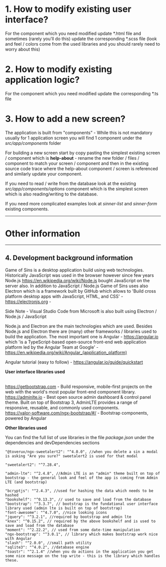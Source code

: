 # 1. How to modify existing user interface?

For the component which you need modified update *.html file and sometimes (rarely you'll do this) update the corresponding *.scss file (look and feel / colors
come from the used libraries and you should rarely need to worry about this)

# 2. How to modify existing application logic?

For the component which you need modified update the corresponding *.ts file

# 3. How to add a new screen?

The application is built from "components" - While this is not mandatory usually for 1 application screen you will find 1 component under the <em>src/app/components</em> folder

For building a new screen start by copy pasting the simplest existing screen / component which is <strong>help-about</strong> - rename the new folder / files / component to match your screen / component and then in the existing source code trace where the help-about component / screen is referenced and similarly update your component.

If you need to read / write from the database look at the existing <em>src/app/components/options</em> component which is the simplest screen which is also reading/writing to the database.

If you need more complicated examples look at <em>sinner-list</em> and <em>sinner-form</em> existing components.

<hr>

# Other information

<hr>

## 4. Development background information

Game of Sins is a desktop application build using web technologies. Historically JavaScript was used in the browser however since few years Node.js https://en.wikipedia.org/wiki/Node.js bought JavaScript on the server also. In addition to JavaScript / Node.js Game of Sins uses also Electron which is a framework built by GitHub which allows to 'Build cross platform desktop apps with JavaScript, HTML, and CSS' - https://electronjs.org - 

Side Note - Visual Studio Code from Microsoft is also built using Electron / Node.js / JavaScript

Node.js and Electron are the main technologies which are used. Besides Node.js and Electron there are (many) other frameworks / libraries used to build the application. The most important one is Angular - https://angular.io which 'is a TypeScript-based open-source front-end web application platform led by the Angular Team at Google' - https://en.wikipedia.org/wiki/Angular_(application_platform)

Angular tutorial (easy to follow) - https://angular.io/guide/quickstart

<strong>User interface libraries used</strong>

<br>https://getbootstrap.com - Build responsive, mobile-first projects on the web with the world's most popular front-end component library.
<br>https://adminlte.io - Best open source admin dashboard & control panel theme. Built on top of Bootstrap 3, AdminLTE provides a range of responsive, reusable, and commonly used components.
<br>https://valor-software.com/ngx-bootstrap/#/ - Bootstrap components, powered by Angular

<strong>Other libraries used</strong>

You can find the full list of use libraries in the file <em>package.json</em> under the dependencies and devDependencies sections

    "@toverux/ngx-sweetalert2": "^4.0.0", //when you delete a sin a modal is asking "Are you sure?" sweetalert2 is used for that modal
    
    "sweetalert2": "^7.28.4",
    
    "admin-lte": "^2.4.8", //Admin LTE is an "admin" theme built on top of bootstrap - the general look and feel of the app is coming from Admin LTE (and bootstrap)
    
    "bcryptjs": "^2.4.3", //used for hashing the data which needs to be hashed
    "bookshelf": "^0.13.3", // used to save and load from the database
    "bootstrap": "^3.3.7", // bootstrap is the fundational user interface library used (admin lte is built on top of bootstrap)
    "font-awesome": "^4.7.0", //nice looking icons
    "jquery": "^3.2.1", //required by bootstrap and admin lte
    "knex": "^0.15.2", // required by the above bookshelf and is used to save and load from the database
    "moment": "^2.22.2", // used from some date-time manipulation
    "ngx-bootstrap": "^3.0.1", // library which makes bootstrap work nice with Angular
    "slash": "^2.0.0", //small path utility
    "sqlite3": "^4.0.2", //database engine
    "toastr": "^2.1.4" //when you do actions in the application you get some nice message on the top write - this is the library which handles these.


